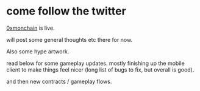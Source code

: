 # come follow the twitter

[0xmonchain](https://x.com/0xmonchain) is live.

will post some general thoughts etc there for now.

Also some hype artwork.

read below for some gameplay updates. mostly finishing up the mobile client to make things feel nicer (long list of bugs to fix, but overall is good).

and then new contracts / gameplay flows.
